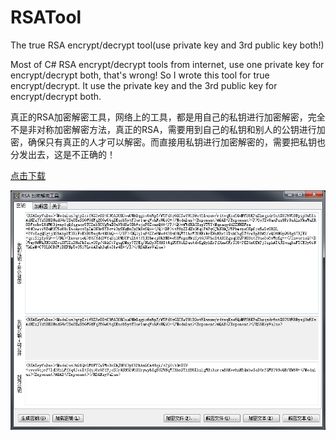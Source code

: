 # RSATool
The true RSA encrypt/decrypt tool(use private key and 3rd public key both!)

Most of C# RSA encrypt/decrypt tools from internet, use one private key for encrypt/decrypt both, that's wrong! So I wrote this tool for true encrypt/decrypt. It use the private key and the 3rd public key for encrypt/decrypt both.

真正的RSA加密解密工具，网络上的工具，都是用自己的私钥进行加密解密，完全不是非对称加密解密方法，真正的RSA，需要用到自己的私钥和别人的公钥进行加密，确保只有真正的人才可以解密。而直接用私钥进行加密解密的，需要把私钥也分发出去，这是不正确的！

[点击下载](https://github.com/kingron/RSATool/raw/master/bin/Debug/RSATool.exe)

 ![image](https://github.com/kingron/RSATool/raw/master/screenshots/main.png)

